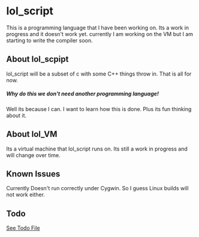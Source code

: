 # lol_script

This is a programming language that I have been working on. Its a work in progress
and it doesn't work yet. currently I am working on the VM but I am starting to write
the compiler soon.

## About lol_scpipt
lol_script will be a subset of c with some C++ things throw in. That is all for now.

##### Why do this we don't need another programming language!
Well its because I can. I want to learn how this is done. Plus its fun thinking about it.

## About lol_VM
Its a virtual machine that lol_script runs on. Its still a work in progress and will
change over time.

## Known Issues
Currently Doesn't run correctly under Cygwin. So I guess Linux builds will not work either.

## Todo
[See Todo File](TODO.md)
